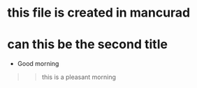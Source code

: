 # this file is created in mancurad
# can this be the second title
- Good morning
>> this is a pleasant morning
